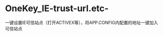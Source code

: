 OneKey_IE-trust-url.etc-
========================

一键设置IE可信站点（打开ACTIVEX等），将APP.CONFIG内配置的地址一键加入可信站点
